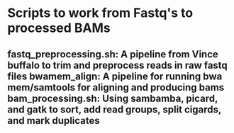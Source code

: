 # Scripts to work from Fastq's to processed BAMs

**fastq_preprocessing.sh**: A pipeline from Vince buffalo to trim and preprocess reads in raw fastq files
**bwamem_align**: A pipeline for running bwa mem/samtools for aligning and producing bams
**bam_processing.sh**: Using sambamba, picard, and gatk to sort, add read groups, split cigards, and mark duplicates
- 
